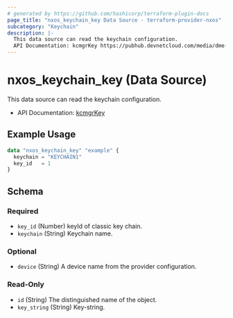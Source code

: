 ```yaml
---
# generated by https://github.com/hashicorp/terraform-plugin-docs
page_title: "nxos_keychain_key Data Source - terraform-provider-nxos"
subcategory: "Keychain"
description: |-
  This data source can read the keychain configuration.
  API Documentation: kcmgrKey https://pubhub.devnetcloud.com/media/dme-docs-10-2-2/docs/Security%20and%Policing/kcmgr:ClassicKeychain/
---
```


# nxos_keychain_key (Data Source)

This data source can read the keychain configuration.

- API Documentation: [kcmgrKey](https://pubhub.devnetcloud.com/media/dme-docs-10-2-2/docs/Security%20and%Policing/kcmgr:ClassicKeychain/)

## Example Usage

```terraform
data "nxos_keychain_key" "example" {
  keychain = "KEYCHAIN1"
  key_id   = 1
}
```

<!-- schema generated by tfplugindocs -->
## Schema

### Required

- `key_id` (Number) keyId of classic key chain.
- `keychain` (String) Keychain name.

### Optional

- `device` (String) A device name from the provider configuration.

### Read-Only

- `id` (String) The distinguished name of the object.
- `key_string` (String) Key-string.
